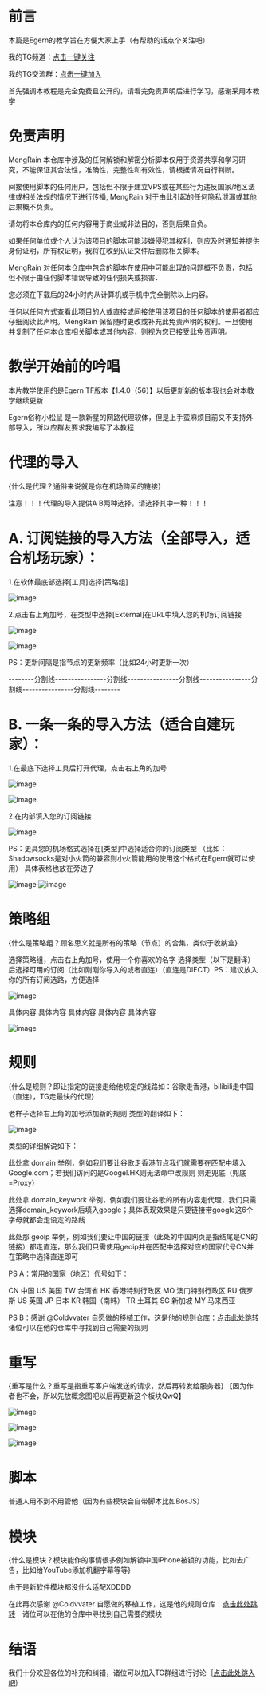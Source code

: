 # 前言
本篇是Egern的教学旨在方便大家上手（有帮助的话点个关注吧）

我的TG频道：[点击一键关注](https://t.me/mengyulianmian)

我的TG交流群：[点击一键加入](https://t.me/mengdelaochao)

首先强调本教程是完全免费且公开的，请看完免责声明后进行学习，感谢采用本教学

# 免责声明
MengRain 本仓库中涉及的任何解锁和解密分析脚本仅用于资源共享和学习研究，不能保证其合法性，准确性，完整性和有效性，请根据情况自行判断。

间接使用脚本的任何用户，包括但不限于建立VPS或在某些行为违反国家/地区法律或相关法规的情况下进行传播, MengRain 对于由此引起的任何隐私泄漏或其他后果概不负责。

请勿将本仓库内的任何内容用于商业或非法目的，否则后果自负。

如果任何单位或个人认为该项目的脚本可能涉嫌侵犯其权利，则应及时通知并提供身份证明，所有权证明，我将在收到认证文件后删除相关脚本。

MengRain 对任何本仓库中包含的脚本在使用中可能出现的问题概不负责，包括但不限于由任何脚本错误导致的任何损失或损害．

您必须在下载后的24小时内从计算机或手机中完全删除以上内容。

任何以任何方式查看此项目的人或直接或间接使用该项目的任何脚本的使用者都应仔细阅读此声明。MengRain 保留随时更改或补充此免责声明的权利。一旦使用并复制了任何本仓库相关脚本或其他内容，则视为您已接受此免责声明。

# 教学开始前的吟唱
本片教学使用的是Egern TF版本【1.4.0（56）】以后更新新的版本我也会对本教学继续更新

Egern俗称小松鼠 是一款新星的网路代理软体，但是上手蛮麻烦目前又不支持外部导入，所以应群友要求我编写了本教程

# 代理的导入
{什么是代理？通俗来说就是你在机场购买的链接}

注意！！！代理的导入提供A B两种选择，请选择其中一种！！！

# A. 订阅链接的导入方法（全部导入，适合机场玩家）：

1.在软体最底部选择[工具]选择[策略组]

![image](https://user-images.githubusercontent.com/89105781/183559957-25aaf76e-71da-4b16-b253-463a82cf9aca.png)

2.点击右上角加号，在类型中选择[External]在URL中填入您的机场订阅链接

![image](https://user-images.githubusercontent.com/89105781/183560335-2df655ff-5443-4124-adda-2fad39bed14f.png)

![image](https://user-images.githubusercontent.com/89105781/183561508-c723ba22-c1ca-4e36-a447-fe3cea570561.png)


PS：更新间隔是指节点的更新频率（比如24小时更新一次）

--------分割线----------------分割线----------------分割线----------------分割线----------------分割线--------

# B. 一条一条的导入方法（适合自建玩家）：

1.在最底下选择工具后打开代理，点击右上角的加号

![image](https://user-images.githubusercontent.com/89105781/183353457-ee3cb598-80ca-4397-86fc-3bee55939dff.png) 

![image](https://user-images.githubusercontent.com/89105781/183353820-098870cf-731a-4d81-829a-49cd234cdb79.png)


2.在内部填入您的订阅链接


![image](https://user-images.githubusercontent.com/89105781/183354301-4d58f776-5360-4a37-8377-190cde494fe2.png)

PS：更具您的机场格式选择在[类型]中选择适合你的订阅类型
（比如：Shadowsocks是对小火箭的兼容则小火箭能用的使用这个格式在Egern就可以使用）
具体表格也放在旁边了

![image](https://user-images.githubusercontent.com/89105781/183358619-32ee1be2-9e6b-4e28-a1c4-5d22d48dffa8.png)
![image](https://user-images.githubusercontent.com/89105781/183354614-a93fca2d-2c89-42e1-8d5a-71331e611c57.png)

# 策略组
{什么是策略组？顾名思义就是所有的策略（节点）的合集，类似于收纳盒}

选择策略组，点击右上角加号，使用一个你喜欢的名字
选择类型（以下是翻译）后选择可用的订阅（比如刚刚你导入的或者直连）（直连是DIECT）PS：建议放入你的所有订阅选路，方便选择

![image](https://user-images.githubusercontent.com/89105781/183359181-8a3cad89-ff27-4ac7-88b5-e26eff58fe82.png)

具体内容 具体内容 具体内容 具体内容 具体内容

![image](https://user-images.githubusercontent.com/89105781/183359325-38c3be40-b049-4e7a-8fe9-3cbc05f5ad3c.png)

# 规则
{什么是规则？即让指定的链接走给他规定的线路如：谷歌走香港，bilibili走中国（直连），TG走最快的代理}

老样子选择右上角的加号添加新的规则
类型的翻译如下：

![image](https://user-images.githubusercontent.com/89105781/183360274-f295a0e2-e650-40f8-b07a-58cfeaa82390.png)

类型的详细解说如下：

此处拿 domain 举例，例如我们要让谷歌走香港节点我们就需要在匹配中填入Google.com；若我们访问的是Googel.HK则无法命中改规则 则走兜底（兜底=Proxy）

此处拿 domain_keywork 举例，例如我们要让谷歌的所有内容走代理，我们只需选择domain_keywork后填入google；具体表现效果是只要链接带google这6个字母就都会走设定的路线

此处那 geoip 举例，例如我们要让中国的链接（此处的中国网页是指结尾是CN的链接）都走直连，那么我们只需使用geoip并在匹配中选择对应的国家代号CN并在策略中选择直连即可

PS A：常用的国家（地区）代号如下：

CN 中国   US 美国   TW 台湾省   HK 香港特别行政区   MO 澳门特别行政区   RU 俄罗斯   US 英国   JP 日本   KR 韩国（南韩）  TR 土耳其   SG 新加坡   MY 马来西亚

PS B：感谢 @Coldvvater 自愿做的移植工作，这是他的规则仓库：[点击此处跳转](https://github.com/Coldvvater/Egern/tree/master/Rule)　诸位可以在他的仓库中寻找到自己需要的规则


# 重写
{重写是什么？重写是指重写客户端发送的请求，然后再转发给服务器}
【因为作者也不会，所以先放概念图吧以后再更新这个板块QwQ】

![image](https://user-images.githubusercontent.com/89105781/183366021-e04891a6-0d2d-42db-bcdd-b4e69e412f61.png)

![image](https://user-images.githubusercontent.com/89105781/183366062-51dfa172-446a-4350-8c5c-e2d4d0ae9930.png)

![image](https://user-images.githubusercontent.com/89105781/183366104-38e121a4-aa69-4b35-a011-820a9b140adf.png)

# 脚本
普通人用不到不用管他（因为有些模块会自带脚本比如BosJS）

# 模块
{什么是模块？模块能作的事情很多例如解锁中国iPhone被锁的功能，比如去广告，比如给YouTube添加机翻字幕等等}

由于是新软件模块都没什么适配XDDDD

在此再次感谢 @Coldvvater 自愿做的移植工作，这是他的规则仓库：[点击此处跳转](https://github.com/Coldvvater/Egern/tree/master/Module)　诸位可以在他的仓库中寻找到自己需要的模块


# 结语
我们十分欢迎各位的补充和纠错，诸位可以加入TG群组进行讨论｛[点击此处跳入吧](https://t.me/mengdelaochao)｝




